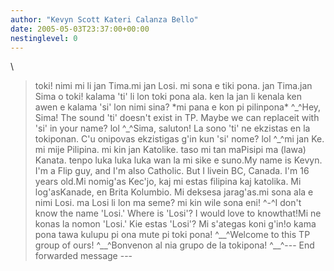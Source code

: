 ```yaml
---
author: "Kevyn Scott Kateri Calanza Bello"
date: 2005-05-03T23:37:00+00:00
nestinglevel: 0
---
```

\
> toki!
> nimi mi li jan Tima.mi jan Losi.
> mi sona e tiki pona.
> jan Tima.jan Sima o toki! kalama 'ti' li lon toki pona ala. ken la jan li kenala ken awen e kalama 'si' lon nimi sina? \*mi pana e kon pi pilinpona\* ^\_^Hey, Sima! The sound 'ti' doesn't exist in TP. Maybe we can replaceit with 'si' in your name? lol ^\_^Sima, saluton! La sono 'ti' ne ekzistas en la tokiponan. C'u onipovas ekzistigas g'in kun 'si' nome? lol ^\_^mi jan Ke. mi mije Pilipina. mi kin jan Katolike. taso mi tan maPisipi ma (lawa) Kanata. tenpo luka luka luka wan la mi sike e suno.My name is Kevyn. I'm a Flip guy, and I'm also Catholic. But I livein BC, Canada. I'm 16 years old.Mi nomig'as Kec'jo, kaj mi estas filipina kaj katolika. Mi log'asKanade, en Brita Kolumbio. Mi deksesa jarag'as.mi sona ala e nimi Losi. ma Losi li lon ma seme? mi kin wile sona eni! ^-^I don't know the name 'Losi.' Where is 'Losi'? I would love to knowthat!Mi ne konas la nomon 'Losi.' Kie estas 'Losi'? Mi s'ategas koni g'in!o kama pona tawa kulupu pi ona mute pi toki pona! ^\_\_^Welcome to this TP group of ours! ^\_\_^Bonvenon al nia grupo de la tokipona! ^\_\_^---
 End forwarded message ---
